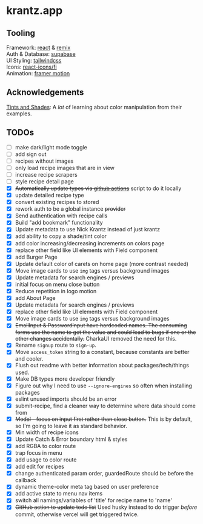 # krantz.app

## Tooling

Framework: [react](https://reactjs.org/) & [remix](https://remix.run)  
Auth & Database: [supabase](https://supabase.com/)  
UI Styling: [tailwindcss](https://tailwindcss.com/)  
Icons: [react-icons/fi](https://react-icons.github.io/react-icons/icons?name=fi)  
Animation: [framer motion](https://www.framer.com/motion/)  

## Acknowledgements

[Tints and Shades](https://github.com/edelstone/tints-and-shades/): A _lot_ of learning about color manipulation from their examples.

## TODOs

- [ ] make dark/light mode toggle
- [ ] add sign out
- [ ] recipes without images
- [ ] only load recipe images that are in view
- [ ] increase recipe scrapers
- [ ] style recipe detail page
- [x] ~~Automatically update types via [github actions](https://supabase.com/docs/reference/javascript/generating-types)~~ script to do it locally
- [x] update detailed recipe type
- [x] convert existing recipes to stored
- [x] rework auth to be a global instance ~~provider~~
- [x] Send authentication with recipe calls
- [x] Build "add bookmark" functionality
- [x] Update metadata to use Nick Krantz instead of just krantz
- [x] add ability to copy a shade/tint color
- [x] add color increasing/decreasing increments on colors page
- [x] replace other field like UI elements with Field component
- [x] add Burger Page
- [x] Update default color of carets on home page (more contrast needed)
- [x] Move image cards to use `img` tags versus background images
- [x] Update metadata for search engines / previews
- [x] initial focus on menu close button
- [x] Reduce repetition in logo motion
- [x] add About Page
- [x] Update metadata for search engines / previews
- [x] replace other field like UI elements with Field component
- [x] Move image cards to use `img` tags versus background images
- [x] ~~EmailInput & PasswordInput have hardcoded names. The consuming forms use the name to get the value and could lead to bugs if one or the other changes accidentally.~~ CharkaUI removed the need for this.
- [x] Rename `signup` route to `sign-up`.
- [x] Move `access_token` string to a constant, because constants are better and cooler.
- [x] Flush out readme with better information about packages/tech/things used.
- [x] Make DB types more developer friendly
- [x] Figure out why I need to use `--ignore-engines` so often when installing packages
- [x] eslint unused imports should be an error
- [x] submit-recipe, find a cleaner way to determine where data should come from
- [x] ~~Modal - focus on input first rather than close button.~~ This is by default, so I'm going to leave it as standard behavior.
- [x] Min width of recipe icons
- [x] Update Catch & Error boundary html & styles
- [x] add RGBA to color route
- [x] trap focus in menu
- [x] add usage to color route
- [x] add edit for recipes
- [x] change authenticated param order, guardedRoute should be before the callback 
- [x] dynamic theme-color meta tag based on user preference
- [x] add active state to menu nav items
- [x] switch all namings/variables of 'title' for recipe name to 'name'
- [x] ~~GitHub action to update todo list~~ Used husky instead to do trigger _before_ commit, otherwise vercel will get triggered twice.
